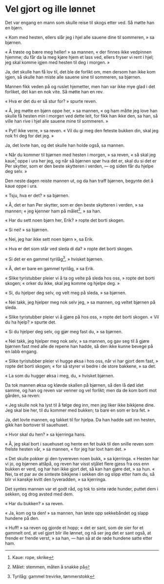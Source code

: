 # Vel gjort og ille lønnet

Det var engang en mann som skulle reise til skogs etter ved. Så møtte han en bjørn.

« Kom med hesten, ellers slår jeg i hjel alle sauene dine til sommeren, » sa bjørnen.

« Å trøste og bære meg heller! » sa mannen, « der finnes ikke vedpinnen hjemme; du får da la meg kjøre hjem et lass ved, ellers fryser vi rent i hjel; jeg skal komme igjen med hesten til deg i morgen. »

Ja, det skulle han få lov til, det ble de forlikt om, men dersom han ikke kom igjen, så skulle han miste alle sauene sine til sommeren, sa bjørnen.

Mannen fikk veden på og ruslet hjemetter, men han var ikke mye glad i det forliket, det kan en nok vite. Så møtte han en rev.

« Hva er det du er så stur for? » spurte reven.

« Å, jeg møtte en bjørn oppe her, » sa mannen, « og ham måtte jeg love han skulle få hesten min i morgen ved dette leit, for fikk han ikke den, sa han, så ville han rive i hjel alle sauene mine til sommeren. »

« Pyt! ikke verre, » sa reven. « Vil du gi meg den feteste bukken din, skal jeg nok fri deg for det jeg. »

Ja, det lovte han, og det skulle han holde også, sa mannen.

« Når du kommer til bjørnen med hesten i morgen, » sa reven, « så skal jeg kaue[^*] oppe i ura her jeg, og når så bjørnen spør hva det er, skal du si det er Per skytter, som er den beste skytteren i verden, — og siden får du hjelpe deg selv. »

Den neste dagen reiste mannen ut, og da han traff bjørnen, begynte det å kaue oppe i ura.

« Tsju, hva er det? » sa bjørnen.

« Å, det er han Per skytter, som er den beste skytteren i verden, » sa mannen; « jeg kjenner ham på målet[^**], » sa han.

« Har du sett noen bjørn her, Erik? » ropte det borti skogen.

« Si nei! » sa bjørnen.

« Nei, jeg har ikke sett noen bjørn », sa Erik.

« Hva er det som står ved sleda di da? » ropte det borti skogen.

« Si det er en gammel tyrilåg[^***], » hvisket bjørnen.

« Å, det er bare en gammel tyrilåg, » sa Erik.

« Slike tyristubber pleier vi å ta og velte på sleda hos oss, » ropte det borti skogen; « orker du ikke, skal jeg komme og hjelpe deg. »

« Si, du hjelper deg selv, og velt meg på sleda, » sa bjørnen.

« Nei takk, jeg hjelper meg nok selv jeg, » sa mannen, og veltet bjørnen på sleda.

« Slike tyristubber pleier vi å gjøre på hos oss, » ropte det borti skogen. « Vil du ha hjelp? » spurte det.

« Si du hjelper deg selv, og gjør meg fast du, » sa bjørnen.

« Nei takk, jeg hjelper meg nok selv, » sa mannen, og gav seg til å gjøre bjørnen fast med alle de repene han hadde, så den ikke kunne bevege på en labb engang.

« Slike tyristubber pleier vi hugge øksa i hos oss, når vi har gjort dem fast, » ropte det borti skogen; « for så styrer vi bedre i de store bakkene, » sa det.

« La som du hugger øksa i meg, du, » hvisket bjørnen.

Da tok mannen øksa og kløvde skallen på bjørnen, så den lå død idet samme, og han og reven var venner og vel forlikt; men da de kom borti mot gården, sa reven:

« Jeg skulle nok ha lyst til å følge deg inn, men jeg liker ikke bikkjene dine. Jeg skal bie her, til du kommer med bukken; ta bare en som er bra fet. »

Ja, det lovte mannen, og takket til for hjelpa. Da han hadde satt inn hesten, gikk han bortover til sauehuset.

« Hvor skal du hen? » sa kjerringa hans.

« Å, jeg skal bort i sauehuset og hente en fet bukk til den snille reven som frelste hesten vår, » sa mannen, « for jeg har lovt ham det. »

« Det skulle pokker gi den tyvereven noen bukk, » sa kjerringa. « Hesten har vi jo, og bjørnen attåpå, og reven har visst stjålet flere gjess fra oss enn bukken er verd, og har han ikke gjort det, så kan han gjøre det, » sa hun. « Nei, ta et par av de sinteste bikkjene i sekken din og slipp etter ham du, så blir vi kanskje kvitt den tyveradden, » sa kjerringa.

Det syntes mannen var et godt råd, og tok to sinte røde hunder, puttet dem i sekken, og drog avsted med dem.

« Har du bukken? » sa reven.

« Ja, kom og ta den! » sa mannen, han løste opp sekkebåndet og slapp hundene på den.

« Huff! » sa reven og gjorde et hopp; « det er sant, som de sier for et gammelt ord, at vel gjort blir ille lønnet, og nå ser jeg det er sant også, at frende er frende verst, » sa han, — han så at de røde hundene satte etter ham.

[^*]: Kaue: rope, skrike
[^**]: Målet: stemmen, måten å snakke på
[^***]: Tyrilåg: gammel trevirke, tømmerstokk